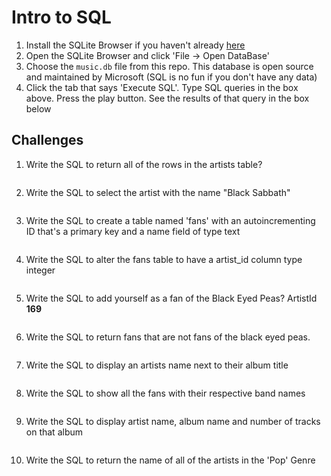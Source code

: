 # Intro to SQL

1. Install the SQLite Browser if you haven't already [here](http://sqlitebrowser.org/)
2. Open the SQLite Browser and click 'File -> Open DataBase'
3. Choose the `music.db` file from this repo. This database is open source and maintained by Microsoft (SQL is no fun if you don't have any data)
4. Click the tab that says 'Execute SQL'. Type SQL queries in the box above. Press the play button. See the results of that query in the box below

## Challenges

1. Write the SQL to return all of the rows in the artists table?

```SQL
```

2. Write the SQL to select the artist with the name "Black Sabbath"

```SQL
```

3. Write the SQL to create a table named 'fans' with an autoincrementing ID that's a primary key and a name field of type text

```sql
```

4. Write the SQL to alter the fans table to have a artist_id column type integer

```sql
```

5. Write the SQL to add yourself as a fan of the Black Eyed Peas? ArtistId **169**

```sql
```

6. Write the SQL to return fans that are not fans of the black eyed peas.

```sql
```

7. Write the SQL to display an artists name next to their album title

```sql
```

8. Write the SQL to show all the fans with their respective band names

```sql
```

9. Write the SQL to display artist name, album name and number of tracks on that album

```sql
```

10. Write the SQL to return the name of all of the artists in the 'Pop' Genre

```sql
```
